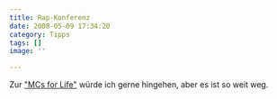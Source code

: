 ```yaml
---
title: Rap-Konferenz
date: 2008-05-09 17:34:20
category: Tipps
tags: []
image: ''

---
```


Zur ["MCs for Life"](http://www.punch-records.co.uk/Events/89.aspx) würde ich gerne hingehen, aber es ist so weit weg.
